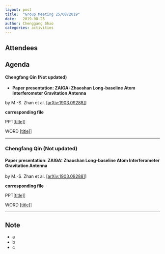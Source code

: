 ```yaml
---
layout: post
title:  "Group Meeting 25/08/2019"
date:   2019-08-25
author: Chenggang Shao
categories: activities
---
```


## Attendees

## Agenda

#### Chengfang Qin (Not updated)


- **Paper presentation: ZAIGA: Zhaoshan Long-baseline Atom Interferometer Gravitation Antenna**

by M.-S. Zhan et al. [[arXiv:1903.09288]](https://arxiv.org/abs/1903.09288)]

**corresponding file**

PPT[[title]](https://arxiv.org/abs/1903.09288)]

WORD [[title]](https://arxiv.org/abs/1903.09288)]

---

### Chengfang Qin (Not updated)


#### Paper presentation: ZAIGA: Zhaoshan Long-baseline Atom Interferometer Gravitation Antenna

by M.-S. Zhan et al. [[arXiv:1903.09288]](https://arxiv.org/abs/1903.09288)]

**corresponding file**

PPT[[title]](https://arxiv.org/abs/1903.09288)]


WORD [[title]](https://arxiv.org/abs/1903.09288)]

---


## Note
- a
- b
- c 
